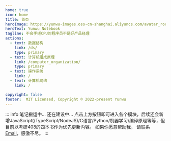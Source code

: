 ```yaml
---
home: true
icon: home
title: 首页
heroImage: https://yunwu-images.oss-cn-shanghai.aliyuncs.com/avatar_round.png
heroText: Yunwu Notebook
tagline: 不会手搓CPU的程序员不是好产品经理
actions:
  - text: 数据结构
    link: /ds/
    type: primary
  - text: 计算机组成原理
    link: /computer_organization/
    type: primary
  - text: 操作系统
    link: /
  - text: 计算机网络
    link: /

copyright: false
footer:  MIT Licensed, Copyright © 2022-present Yunwu
---
```


::: info 笔记搬运中...
还在建设中... 点击上方按钮即可进入各个模块，后续还会新增JavaScript(/TypeScript/NodeJS)/C语言/Python/机器学习/编译原理等等，但目前以考研408的四本书作为优先更新内容。 如果你愿意帮助我， 请联系 [Email](mailto:zewenlee2000@outlook.com)，感激不尽。
:::
